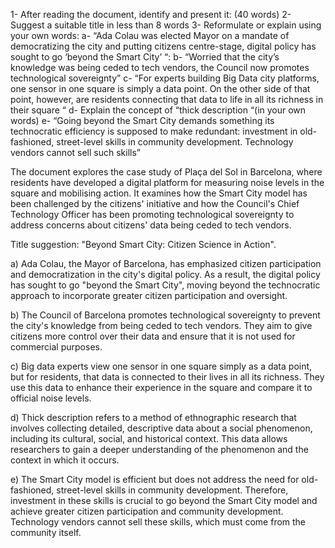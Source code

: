 1- After reading the document, identify and present it: (40 words)
2- Suggest a suitable title in less than 8 words
3- Reformulate or explain using your own words:
    a- “Ada Colau was elected Mayor on a mandate of democratizing the city and putting citizens centre-stage, digital policy has sought to go ‘beyond the Smart City’ “:
    b- “Worried that the city’s knowledge was being ceded to tech vendors, the Council now promotes technological sovereignty”
    c- “For experts building Big Data city platforms, one sensor in one square is simply a data point. On the other side of that point, however, are residents connecting that data to life in all its richness in their square “
    d- Explain the concept of “thick description “(in your own words)
    e- “Going beyond the Smart City demands something its technocratic efficiency is supposed to make redundant: investment in old-fashioned, street-level skills in community development. Technology vendors cannot sell such skills”



The document explores the case study of Plaça del Sol in Barcelona, where residents have developed a digital platform for measuring noise levels in the square and mobilising action. It examines how the Smart City model has been challenged by the citizens' initiative and how the Council's Chief Technology Officer has been promoting technological sovereignty to address concerns about citizens' data being ceded to tech vendors.

Title suggestion: "Beyond Smart City: Citizen Science in Action".

a) Ada Colau, the Mayor of Barcelona, has emphasized citizen participation and democratization in the city's digital policy. As a result, the digital policy has sought to go "beyond the Smart City", moving beyond the technocratic approach to incorporate greater citizen participation and oversight.

b) The Council of Barcelona promotes technological sovereignty to prevent the city's knowledge from being ceded to tech vendors. They aim to give citizens more control over their data and ensure that it is not used for commercial purposes.

c) Big data experts view one sensor in one square simply as a data point, but for residents, that data is connected to their lives in all its richness. They use this data to enhance their experience in the square and compare it to official noise levels.

d) Thick description refers to a method of ethnographic research that involves collecting detailed, descriptive data about a social phenomenon, including its cultural, social, and historical context. This data allows researchers to gain a deeper understanding of the phenomenon and the context in which it occurs.

e) The Smart City model is efficient but does not address the need for old-fashioned, street-level skills in community development. Therefore, investment in these skills is crucial to go beyond the Smart City model and achieve greater citizen participation and community development. Technology vendors cannot sell these skills, which must come from the community itself.